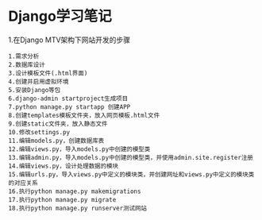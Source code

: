 # Django学习笔记

1.在Django MTV架构下网站开发的步骤

    1.需求分析
    2.数据库设计
    3.设计模板文件(.html界面)
    4.创建并启用虚拟环境
    5.安装Django等包
    6.django-admin startproject生成项目
    7.python manage.py startapp 创建APP
    8.创建templates模板文件夹，放入网页模板.html文件
    9.创建static文件夹，放入静态文件
    10.修改settings.py
    11.编辑models.py，创建数据库表
    12.编辑views.py，导入models.py中创建的模型类
    13.编辑admin.py，导入models.py中创建的模型类，并使用admin.site.register注册
    14.编辑views.py，设计处理数据的模块
    15.编辑urls.py，导入views.py中定义的模块类，并创建网址和views.py中定义的模块类的对应关系
    16.执行python manage.py makemigrations
    17.执行python manage.py migrate
    18.执行python manage.py runserver测试网站
